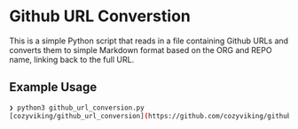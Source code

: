 # Github URL Converstion

This is a simple Python script that reads in a file containing Github URLs and converts them to simple Markdown format based on the ORG and REPO name, linking back to the full URL.

## Example Usage

```sh
❯ python3 github_url_conversion.py
[cozyviking/github_url_conversion](https://github.com/cozyviking/github_url_conversion)
```